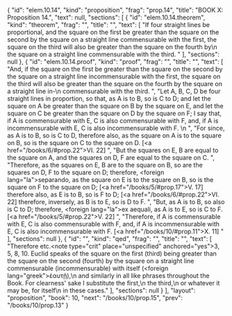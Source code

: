 {
  "id": "elem.10.14",
  "kind": "proposition",
  "frag": "prop.14",
  "title": "BOOK X: Proposition 14.",
  "text": null,
  "sections": [
    {
      "id": "elem.10.14.theorem",
      "kind": "theorem",
      "frag": "",
      "title": "",
      "text": [
        "If four straight lines be proportional, and the square on the first be greater than the square on the second by the square on a straight line commensurable with the first, the square on the third will also be greater than the square on the fourth by\n       the square on a straight line commensurable with the third. "
      ],
      "sections": null
    },
    {
      "id": "elem.10.14.proof",
      "kind": "proof",
      "frag": "",
      "title": "",
      "text": [
        "And, if the square on the first be greater than the square on the second by the square on a straight line incommensurable with the first, the square on the third will also be greater than the square on the fourth by the square on a straight line in-\n       commensurable with the third. ",
        "Let A, B, C, D be four straight lines in proportion, so that, as A is to B, so is C to D; and let the square on A be greater than the square on B by the square on E, and let the square on C be greater than the square on D by the square on F; I say that, if A is commensurable with E, C is also commensurable with F, and, if A is incommensurable with E, C is also incommensurable with F. \n      ",
        "For since, as A is to B, so is C to D, therefore also, as the square on A is to the square on B, so is the square on C to the square on D. [<a href=\"/books/6/#prop.22\">VI. 22</a>] ",
        "But the squares on E, B are equal to the square on A, and the squares on D, F are equal to the square on C. ",
        "Therefore, as the squares on E, B are to the square on B, so are the squares on D, F to the square on D; therefore, <foreign lang=\"la\">separando</foreign>, as the square on E is to the square on B, so is the square on F to the square on D; [<a href=\"/books/5/#prop.17\">V. 17</a>] therefore also, as E is to B, so is F to D; [<a href=\"/books/6/#prop.22\">VI. 22</a>] therefore, inversely, as B is to E, so is D to F. ",
        "But, as A is to B, so also is C to D; therefore, <foreign lang=\"la\">ex aequali</foreign>, as A is to E, so is C to F. [<a href=\"/books/5/#prop.22\">V. 22</a>] ",
        "Therefore, if A is commensurable with E, C is also commensurable with F, and, if A is incommensurable with E, C is also incommensurable with F. [<a href=\"/books/10/#prop.11\">X. 11</a>] "
      ],
      "sections": null
    },
    {
      "id": "",
      "kind": "qed",
      "frag": "",
      "title": "",
      "text": [
        "Therefore etc.<note type=\"crit\" place=\"unspecified\" anchored=\"yes\">3, 5, 8, 10. Euclid speaks of the square on the first (third) being greater than the square on the second (fourth) by the square on a straight line commensurable (incommensurable) <quote>with itself (<foreign lang=\"greek\">ἑαυτῇ</foreign>),</quote>\n and similarly in all like phrases throughout the Book. For clearness' sake I substitute <quote>the first,</quote>\n <quote>the third,</quote>\n or whatever it may be, for <quote>itself</quote>\n in these cases.</note>"
      ],
      "sections": null
    }
  ],
  "layout": "proposition",
  "book": 10,
  "next": "/books/10/prop.15",
  "prev": "/books/10/prop.13"
}
